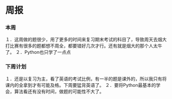 # 周报

### 本周
１．这周做的题很少，用了更多的时间来复习期末考试的科目了，导致周天去烟大打比赛有很多的题都想不周全，都要错好几次才行。还有就是烟大的那个人太牛了。
２．Python也只学了一点点

### 下周计划
１．还是以复习为主，看了英语的考试比例，有一半的题是课外的，所以我只有将课内的全拿到才有可能及格。下周要猛背英语了。
２．要将Python最基本的学会，算法看还有没有时间，做题的可能性不大了。

